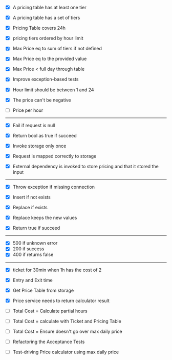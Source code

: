 - [x] A pricing table has at least one tier
- [x] A pricing table has a set of tiers
- [x] Pricing Table covers 24h
- [x] pricing tiers ordered by hour limit
- [x] Max Price eq to sum of tiers if not defined
- [x] Max Price eq to the provided value
- [x] Max Price < full day through table

- [x] Improve exception-based tests
- [x] Hour limit should be between 1 and 24
- [x] The price can't be negative


- [ ] Price per hour

----

- [x] Fail if request is null
- [x] Return bool as true if succeed
- [x] Invoke storage only once
- [x] Request is mapped correctly to storage
- [x] External dependency is invoked to store pricing and that it stored the input


----


- [x] Throw exception if missing connection
- [x] Insert if not exists
- [x] Replace if exists
- [x] Replace keeps the new values
- [x] Return true if succeed


----

- [x] 500 if unknown error
- [x] 200 if success
- [x] 400 if returns false

----

- [x] ticket for 30min when 1h has the cost of 2
- [x] Entry and Exit time
- [x] Get Price Table from storage
- [x] Price service needs to return calculator result
- [ ] Total Cost = Calculate partial hours
- [ ] Total Cost = calculate with Ticket and Pricing Table
- [ ] Total Cost = Ensure doesn't go over max daily price


- [ ] Refactoring the Acceptance Tests
- [ ] Test-driving Price calculator using max daily price